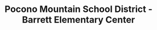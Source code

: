 ---
layout: repo
title: "Pocono Mountain School District - Barrett Elementary Center"
id: 14957
permalink: repos/14957/
---